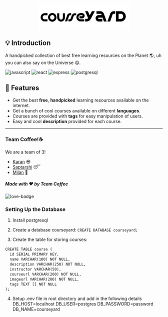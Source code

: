 <p align="center"><img src="/global_assets/courseyard-banner.png" height="80" width="auto"></p>

## 💡 Introduction

A handpicked collection of best free learning resources on the Planet 🌎, uh you can also say on the Universe 😋.

![javascript](https://img.shields.io/badge/-javascript-yellow) ![react](https://img.shields.io/badge/-react-red) ![express](https://img.shields.io/badge/-express-green) ![postgresql](https://img.shields.io/badge/-postgresql-blue)

## 🤩 Features

- Get the best **free**, **handpicked** learning resources available on the internet.
- Get a bunch of cool courses available on different **languages**.
- Courses are provided with **tags** for easy manipulation of users.
- Easy and cool **description** provided for each course.

---

### Team Coffee!☕

We are a team of 3!

- [Karan](https://github.com/KaranSinghBisht) 😎
- [Saptarshi](https://github.com/saptarshibasu15) 😴
- [Milan](https://github.com/milan090) 🤠

##### Made with ♥ by Team Coffee

![love-badge](https://forthebadge.com/images/badges/built-with-love.svg)

### Setting Up the Database
1. Install postgresql
2. Create a database courseyard:
`CREATE DATABASE courseyard;`

3. Create the table for storing courses:
```
CREATE TABLE course (
  id SERIAL PRIMARY KEY,
  name VARCHAR(100) NOT NULL,
  description VARCHAR(250) NOT NULL,
  instructor VARCHAR(50),
  courseurl VARCHAR(200) NOT NULL,
  imageurl VARCHAR(200) NOT NULL,
  tags TEXT [] NOT NULL
);
```

4. Setup .env file in root directory and add in the following details
DB_HOST=localhost
DB_USER=postgres
DB_PASSWORD=password
DB_NAME=courseyard
